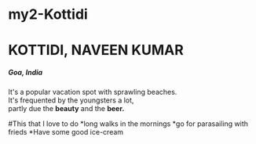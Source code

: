# my2-Kottidi

# KOTTIDI, NAVEEN KUMAR

##### Goa, India
It's a popular vacation spot with sprawling beaches.<br>  It's frequented by the youngsters a lot,<br>partly due the **beauty** and the **beer.**

#This that I love to do 
*long walks in the mornings
*go for parasailing with frieds
*Have some good ice-cream
